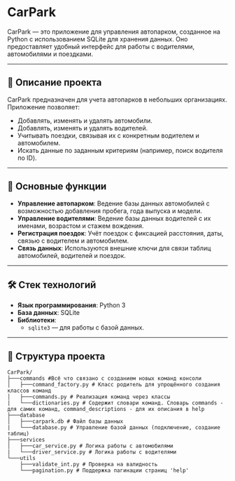 # CarPark

CarPark — это приложение для управления автопарком, созданное на Python с использованием SQLite для хранения данных. Оно предоставляет удобный интерфейс для работы с водителями, автомобилями и поездками.

---

## 📜 Описание проекта

CarPark предназначен для учета автопарков в небольших организациях. Приложение позволяет:
- Добавлять, изменять и удалять автомобили.
- Добавлять, изменять и удалять водителей.
- Учитывать поездки, связывая их с конкретным водителем и автомобилем.
- Искать данные по заданным критериям (например, поиск водителя по ID).

---

## 🚀 Основные функции

- **Управление автопарком**: Ведение базы данных автомобилей с возможностью добавления пробега, года выпуска и модели.
- **Управление водителями**: Ведение базы данных водителей с их именами, возрастом и стажем вождения.
- **Регистрация поездок**: Учёт поездок с фиксацией расстояния, даты, связью с водителем и автомобилем.
- **Связь данных**: Используются внешние ключи для связи таблиц автомобилей, водителей и поездок.

---

## 🛠️ Стек технологий

- **Язык программирования**: Python 3
- **База данных**: SQLite
- **Библиотеки**:
  - `sqlite3` — для работы с базой данных.

---

## 📂 Структура проекта

```plaintext
CarPark/
├───commands #Всё что связано с созданием новых команд консоли
│   ├───command_factory.py # Класс родитель для упрощённого создания классов команд
│   ├───commands.py # Реализация команд через классы
|   └───dictionaries.py # Содержит словари команд. Словарь commands - для самих команд, command_descriptions - для их описания в help
├───database
│   ├───carpark.db # Файл базы данных
|   └───database.py # Управление базой данных (подключение, создание таблиц)
├───services
│   ├───car_service.py # Логика работы с автомобилями
|   └───driver_service.py # Логика работы с водителями
└───utils
    ├───validate_int.py # Проверка на валидность
    └───pagination.py # Поддержка пагинации страниц 'help'
